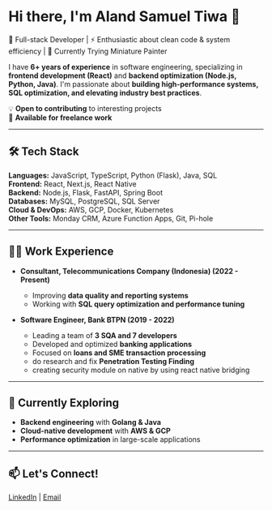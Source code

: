 # Hi there, I'm Aland Samuel Tiwa 👋  

🎯 Full-stack Developer | ⚡ Enthusiastic about clean code & system efficiency | 🎨 Currently Trying Miniature Painter  

I have **6+ years of experience** in software engineering, specializing in **frontend development (React)** and **backend optimization (Node.js, Python, Java)**. I'm passionate about **building high-performance systems, SQL optimization, and elevating industry best practices**.  

💡 **Open to contributing** to interesting projects  
💼 **Available for freelance work**  

---

## 🛠 Tech Stack  
**Languages:** JavaScript, TypeScript, Python (Flask), Java, SQL  
**Frontend:** React, Next.js, React Native  
**Backend:** Node.js, Flask, FastAPI, Spring Boot  
**Databases:** MySQL, PostgreSQL, SQL Server  
**Cloud & DevOps:** AWS, GCP, Docker, Kubernetes  
**Other Tools:** Monday CRM, Azure Function Apps, Git, Pi-hole  

---

## 👨‍💻 Work Experience  
- **Consultant, Telecommunications Company (Indonesia) (2022 - Present)**  
  - Improving **data quality and reporting systems**  
  - Working with **SQL query optimization and performance tuning**  

- **Software Engineer, Bank BTPN (2019 - 2022)**
  - Leading a team of **3 SQA and 7 developers**  
  - Developed and optimized **banking applications**  
  - Focused on **loans and SME transaction processing**
  - do research and fix **Penetration Testing Finding**
  - creating security module on native by using react native bridging

---

## 🌱 Currently Exploring  
- **Backend engineering** with **Golang & Java**  
- **Cloud-native development** with **AWS & GCP**  
- **Performance optimization** in large-scale applications  

---

## 📫 Let's Connect!  
[LinkedIn](https://www.linkedin.com/in/alandtiwa/) | [Email](mailto:aland.samuel.tiwa@gmail.com)  
